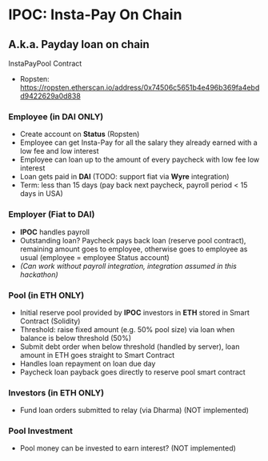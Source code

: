 # IPOC: Insta-Pay On Chain

## A.k.a. Payday loan on chain

InstaPayPool Contract
- Ropsten: https://ropsten.etherscan.io/address/0x74506c5651b4e496b369fa4ebdd9422629a0d838

### Employee (in DAI ONLY)
- Create account on **Status** (Ropsten)
- Employee can get Insta-Pay for all the salary they already earned with a low fee and low interest
- Employee can loan up to the amount of every paycheck with low fee low interest
- Loan gets paid in **DAI** (TODO: support fiat via **Wyre** integration)
- Term: less than 15 days (pay back next paycheck, payroll period < 15 days in USA)

### Employer (Fiat to DAI)
- **IPOC** handles payroll
- Outstanding loan? Paycheck pays back loan (reserve pool contract), remaining amount goes to employee, otherwise goes to employee as usual (employee = employee Status account)
- *(Can work without payroll integration, integration assumed in this hackathon)*

### Pool (in ETH ONLY)
- Initial reserve pool provided by **IPOC** investors in **ETH** stored in Smart Contract (Solidity)
- Threshold: raise fixed amount (e.g. 50% pool size) via loan when balance is below threshold (50%)
- Submit debt order when below threshold (handled by server), loan amount in ETH goes straight to Smart Contract
- Handles loan repayment on loan due day
- Paycheck loan payback goes directly to reserve pool smart contract

### Investors (in ETH ONLY)
- Fund loan orders submitted to relay (via Dharma) (NOT implemented)

### Pool Investment
- Pool money can be invested to earn interest? (NOT implemented)

